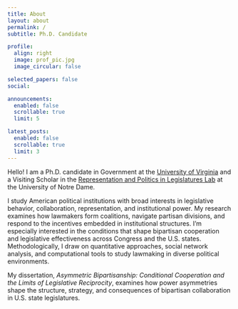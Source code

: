 ```yaml
---
title: About
layout: about
permalink: /
subtitle: Ph.D. Candidate

profile:
  align: right
  image: prof_pic.jpg
  image_circular: false

selected_papers: false
social: 

announcements:
  enabled: false
  scrollable: true
  limit: 5

latest_posts:
  enabled: false
  scrollable: true
  limit: 3
---
```


Hello! I am a Ph.D. candidate in Government at the <a href="https://politics.virginia.edu" class="theme-link" target="_blank">University of Virginia</a> and a Visiting Scholar in the <a href="https://rooneycenter.nd.edu/research/representation-and-politics-in-legislatures-lab/" class="theme-link" target="_blank">Representation and Politics in Legislatures Lab</a> at the University of Notre Dame.


I study American political institutions with broad interests in legislative behavior, collaboration, representation, and institutional power. My research examines how lawmakers form coalitions, navigate partisan divisions, and respond to the incentives embedded in institutional structures. I’m especially interested in the conditions that shape bipartisan cooperation and legislative effectiveness across Congress and the U.S. states. Methodologically, I draw on quantitative approaches, social network analysis, and computational tools to study lawmaking in diverse political environments.

My dissertation, <em>Asymmetric Bipartisanship: Conditional Cooperation and the Limits of Legislative Reciprocity</em>, examines how power asymmetries shape the structure, strategy, and consequences of bipartisan collaboration in U.S. state legislatures.
